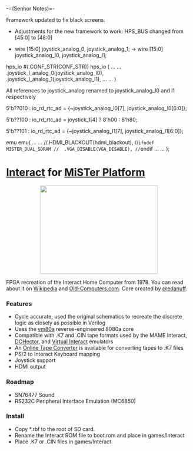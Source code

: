 -=(Senhor Notes)=-

Framework updated to fix black screens.

- Adjustments for the new framework to work:
HPS_BUS changed from [45:0] to [48:0]

- wire [15:0] joystick_analog_0, joystick_analog_1;   ->   wire [15:0] joystick_analog_l0, joystick_analog_l1;

hps_io #(.CONF_STR(CONF_STR)) hps_io
(
...
...
.joystick_l_analog_0(joystick_analog_l0), 
.joystick_l_analog_1(joystick_analog_l1),
...
...
)

All references to joystick_analog renamed to joystick_analog_l0 and l1 respectively 

5'b??010 : io_rd_rtc_ad = {~joystick_analog_l0[7], joystick_analog_l0[6:0]};

5'b??100 : io_rd_rtc_ad = joystick_1[4] ? 8'h00 : 8'h80;

5'b??101 : io_rd_rtc_ad = {~joystick_analog_l1[7], joystick_analog_l1[6:0]};


emu emu(
...
...
//.HDMI_BLACKOUT(hdmi_blackout),
//`ifndef MISTER_DUAL_SDRAM
//	.VGA_DISABLE(VGA_DISABLE),
//`endif
...
...
);

# [Interact](https://en.wikipedia.org/wiki/Interact_Home_Computer) for [MiSTer Platform](https://github.com/MiSTer-devel/Main_MiSTer/wiki)

<p align="center">
  <img width="320" height="240" src="https://user-images.githubusercontent.com/105246/129508473-bd14a5fa-3d2d-439b-a9a8-3a239660182f.gif">
</p>

FPGA recreation of the Interact Home Computer from 1978.  You can read about it on [Wikipedia](https://en.wikipedia.org/wiki/Interact_Home_Computer) and [Old-Computers.com](https://www.old-computers.com/museum/computer.asp?c=1004&st=1).  Core created by [@edanuff](https://github.com/edanuff).

### Features
- Cycle accurate, used the original schematics to recreate the discrete logic as closely as possible in Verilog
- Uses the [vm80a](https://github.com/1801BM1/vm80a) reverse-engineered 8080a core
- Compatible with .K7 and .CIN tape formats used by the MAME Interact, [DCHector](http://dchector.free.fr/index.html), and [Virtual Interact](http://www.geocities.ws/emucompboy/) emulators
- An [Online Tape Converter](https://interact-tape-converter.netlify.app/) is available for converting tapes to .K7 files
- PS/2 to Interact Keyboard mapping
- Joystick support
- HDMI output

### Roadmap
- SN76477 Sound
- RS232C Peripheral Interface Emulation (MC6850)

### Install
- Copy *.rbf to the root of SD card.<br/>
- Rename the Interact ROM file to boot.rom and place in games/Interact<br/>
- Place .K7 or .CIN files in games/Interact<br/>
